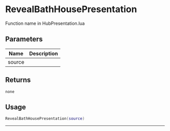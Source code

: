 # RevealBathHousePresentation

Function name in HubPresentation.lua

## Parameters

| Name   | Description |
| ------ | ----------- |
| source |             |

## Returns

`none`

## Usage

```lua
RevealBathHousePresentation(source)
```

---
